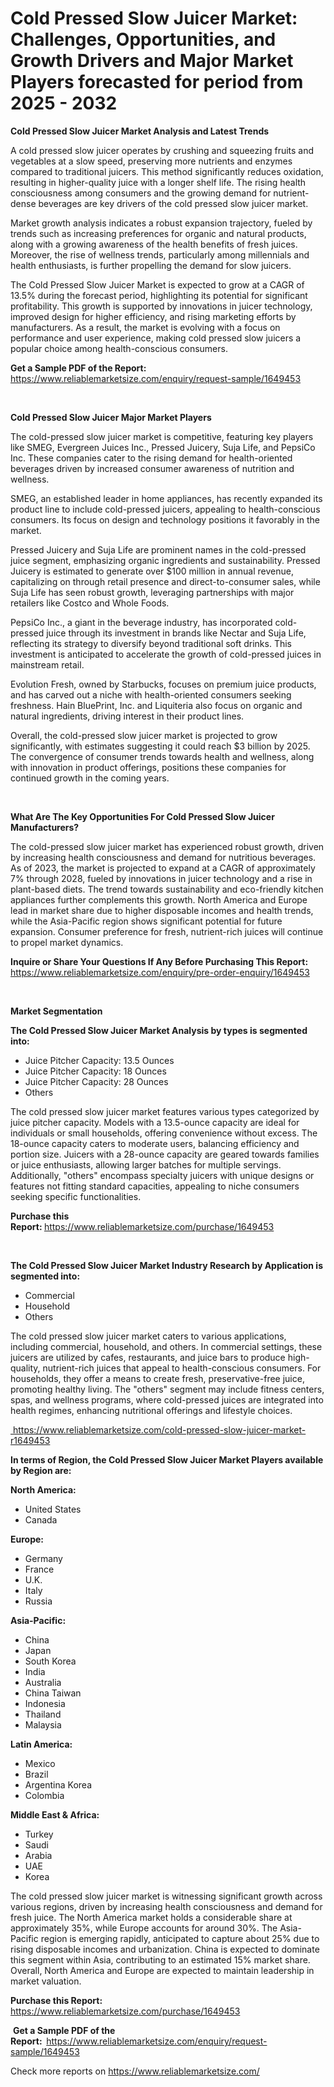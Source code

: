 <p><h1>Cold Pressed Slow Juicer Market: Challenges, Opportunities, and Growth Drivers and Major Market Players forecasted for period from 2025 - 2032</h1></p><p><strong>Cold Pressed Slow Juicer Market Analysis and Latest Trends</strong></p>
<p><p>A cold pressed slow juicer operates by crushing and squeezing fruits and vegetables at a slow speed, preserving more nutrients and enzymes compared to traditional juicers. This method significantly reduces oxidation, resulting in higher-quality juice with a longer shelf life. The rising health consciousness among consumers and the growing demand for nutrient-dense beverages are key drivers of the cold pressed slow juicer market. </p><p>Market growth analysis indicates a robust expansion trajectory, fueled by trends such as increasing preferences for organic and natural products, along with a growing awareness of the health benefits of fresh juices. Moreover, the rise of wellness trends, particularly among millennials and health enthusiasts, is further propelling the demand for slow juicers. </p><p>The Cold Pressed Slow Juicer Market is expected to grow at a CAGR of 13.5% during the forecast period, highlighting its potential for significant profitability. This growth is supported by innovations in juicer technology, improved design for higher efficiency, and rising marketing efforts by manufacturers. As a result, the market is evolving with a focus on performance and user experience, making cold pressed slow juicers a popular choice among health-conscious consumers.</p></p>
<p><strong>Get a Sample PDF of the Report:&nbsp;</strong> <a href="https://www.reliablemarketsize.com/enquiry/request-sample/1649453?utm_campaign=1845&utm_medium=2&utm_source=Github&utm_content=ia&utm_term=07022025&utm_id=cold-pressed-slow-juicer">https://www.reliablemarketsize.com/enquiry/request-sample/1649453</a></p>
<p>&nbsp;</p>
<p><strong>Cold Pressed Slow Juicer Major Market Players</strong></p>
<p><p>The cold-pressed slow juicer market is competitive, featuring key players like SMEG, Evergreen Juices Inc., Pressed Juicery, Suja Life, and PepsiCo Inc. These companies cater to the rising demand for health-oriented beverages driven by increased consumer awareness of nutrition and wellness.</p><p>SMEG, an established leader in home appliances, has recently expanded its product line to include cold-pressed juicers, appealing to health-conscious consumers. Its focus on design and technology positions it favorably in the market.</p><p>Pressed Juicery and Suja Life are prominent names in the cold-pressed juice segment, emphasizing organic ingredients and sustainability. Pressed Juicery is estimated to generate over $100 million in annual revenue, capitalizing on through retail presence and direct-to-consumer sales, while Suja Life has seen robust growth, leveraging partnerships with major retailers like Costco and Whole Foods.</p><p>PepsiCo Inc., a giant in the beverage industry, has incorporated cold-pressed juice through its investment in brands like Nectar and Suja Life, reflecting its strategy to diversify beyond traditional soft drinks. This investment is anticipated to accelerate the growth of cold-pressed juices in mainstream retail.</p><p>Evolution Fresh, owned by Starbucks, focuses on premium juice products, and has carved out a niche with health-oriented consumers seeking freshness. Hain BluePrint, Inc. and Liquiteria also focus on organic and natural ingredients, driving interest in their product lines.</p><p>Overall, the cold-pressed slow juicer market is projected to grow significantly, with estimates suggesting it could reach $3 billion by 2025. The convergence of consumer trends towards health and wellness, along with innovation in product offerings, positions these companies for continued growth in the coming years.</p></p>
<p>&nbsp;</p>
<p><strong>What Are The Key Opportunities For Cold Pressed Slow Juicer Manufacturers?</strong></p>
<p><p>The cold-pressed slow juicer market has experienced robust growth, driven by increasing health consciousness and demand for nutritious beverages. As of 2023, the market is projected to expand at a CAGR of approximately 7% through 2028, fueled by innovations in juicer technology and a rise in plant-based diets. The trend towards sustainability and eco-friendly kitchen appliances further complements this growth. North America and Europe lead in market share due to higher disposable incomes and health trends, while the Asia-Pacific region shows significant potential for future expansion. Consumer preference for fresh, nutrient-rich juices will continue to propel market dynamics.</p></p>
<p><strong>Inquire or Share Your Questions If Any Before Purchasing This Report:</strong> <a href="https://www.reliablemarketsize.com/enquiry/pre-order-enquiry/1649453?utm_campaign=1845&utm_medium=2&utm_source=Github&utm_content=ia&utm_term=07022025&utm_id=cold-pressed-slow-juicer">https://www.reliablemarketsize.com/enquiry/pre-order-enquiry/1649453</a></p>
<p>&nbsp;</p>
<p><strong>Market Segmentation</strong></p>
<p><strong>The Cold Pressed Slow Juicer Market Analysis by types is segmented into:</strong></p>
<p><ul><li>Juice Pitcher Capacity: 13.5 Ounces</li><li>Juice Pitcher Capacity: 18 Ounces</li><li>Juice Pitcher Capacity: 28 Ounces</li><li>Others</li></ul></p>
<p><p>The cold pressed slow juicer market features various types categorized by juice pitcher capacity. Models with a 13.5-ounce capacity are ideal for individuals or small households, offering convenience without excess. The 18-ounce capacity caters to moderate users, balancing efficiency and portion size. Juicers with a 28-ounce capacity are geared towards families or juice enthusiasts, allowing larger batches for multiple servings. Additionally, "others" encompass specialty juicers with unique designs or features not fitting standard capacities, appealing to niche consumers seeking specific functionalities.</p></p>
<p><strong>Purchase this Report:&nbsp;</strong><a href="https://www.reliablemarketsize.com/purchase/1649453?utm_campaign=1845&utm_medium=2&utm_source=Github&utm_content=ia&utm_term=07022025&utm_id=cold-pressed-slow-juicer">https://www.reliablemarketsize.com/purchase/1649453</a></p>
<p>&nbsp;</p>
<p><strong>The Cold Pressed Slow Juicer Market Industry Research by Application is segmented into:</strong></p>
<p><ul><li>Commercial</li><li>Household</li><li>Others</li></ul></p>
<p><p>The cold pressed slow juicer market caters to various applications, including commercial, household, and others. In commercial settings, these juicers are utilized by cafes, restaurants, and juice bars to produce high-quality, nutrient-rich juices that appeal to health-conscious consumers. For households, they offer a means to create fresh, preservative-free juice, promoting healthy living. The "others" segment may include fitness centers, spas, and wellness programs, where cold-pressed juices are integrated into health regimes, enhancing nutritional offerings and lifestyle choices.</p></p>
<p><a href="https://www.reliablemarketsize.com/cold-pressed-slow-juicer-market-r1649453?utm_campaign=1845&utm_medium=2&utm_source=Github&utm_content=ia&utm_term=07022025&utm_id=cold-pressed-slow-juicer">&nbsp;https://www.reliablemarketsize.com/cold-pressed-slow-juicer-market-r1649453</a></p>
<p><strong>In terms of Region, the Cold Pressed Slow Juicer Market Players available by Region are:</strong></p>
<p>
    <p> <strong> North America: </strong>
        <ul>
            <li>United States</li>
            <li>Canada</li>
        </ul>
        </p> 
    <p> <strong> Europe: </strong>
        <ul>
            <li>Germany</li>
            <li>France</li>
            <li>U.K.</li>
            <li>Italy</li>
            <li>Russia</li>
        </ul>
        </p> 
    <p> <strong> Asia-Pacific: </strong>
        <ul>
            <li>China</li>
            <li>Japan</li>
            <li>South Korea</li>
            <li>India</li>
            <li>Australia</li>
            <li>China Taiwan</li>
            <li>Indonesia</li>
            <li>Thailand</li>
            <li>Malaysia</li>
        </ul>
        </p> 
    <p> <strong> Latin America: </strong>
        <ul>
            <li>Mexico</li>
            <li>Brazil</li>
            <li>Argentina Korea</li>
            <li>Colombia</li>
        </ul>
        </p> 
    <p> <strong> Middle East & Africa: </strong>
        <ul>
            <li>Turkey</li>
            <li>Saudi</li>
            <li>Arabia</li>
            <li>UAE</li>
            <li>Korea</li>
        </ul>
    </p>
    </p>
<p><p>The cold pressed slow juicer market is witnessing significant growth across various regions, driven by increasing health consciousness and demand for fresh juice. The North America market holds a considerable share at approximately 35%, while Europe accounts for around 30%. The Asia-Pacific region is emerging rapidly, anticipated to capture about 25% due to rising disposable incomes and urbanization. China is expected to dominate this segment within Asia, contributing to an estimated 15% market share. Overall, North America and Europe are expected to maintain leadership in market valuation.</p></p>
<p><strong>Purchase this Report: </strong><a href="https://www.reliablemarketsize.com/purchase/1649453?utm_campaign=1845&utm_medium=2&utm_source=Github&utm_content=ia&utm_term=07022025&utm_id=cold-pressed-slow-juicer">https://www.reliablemarketsize.com/purchase/1649453</a></p>
<p>&nbsp;<strong>Get a Sample PDF of the Report:&nbsp;&nbsp;</strong><a href="https://www.reliablemarketsize.com/enquiry/request-sample/1649453?utm_campaign=1845&utm_medium=2&utm_source=Github&utm_content=ia&utm_term=07022025&utm_id=cold-pressed-slow-juicer">https://www.reliablemarketsize.com/enquiry/request-sample/1649453</a></p>
<p><strong></strong></p>
<p>Check more reports on <a href="https://www.reliablemarketsize.com/?utm_campaign=1845&utm_medium=2&utm_source=Github&utm_content=ia&utm_term=07022025&utm_id=cold-pressed-slow-juicer">https://www.reliablemarketsize.com/</a></p>
